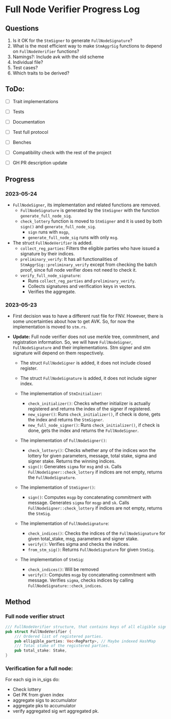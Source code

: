 # Full Node Verifier Progress Log

## Questions
1. Is it OK for the `StmSigner` to generate `FullNodeSignature`?
2. What is the most efficient way to make `StmAggrSig` functions to depend on `FullNodeVerifier` functions?
3. Namings?: Include avk with the old scheme
4. Individual file?
5. Test cases?
6. Which traits to be derived?

## ToDo:
- [ ] Trait implementations
- [ ] Tests
- [ ] Documentation
- [ ] Test full protocol
- [ ] Benches
- [ ] Compatibility check with the rest of the project
- [ ] GH PR description update


## Progress
### 2023-05-24
* `FullNodeSigner`, its implementation and related functions are removed. 
  * `FullNodeSignature` is generated by the `StmSigner` with the function `generate_full_node_sig`.
  * `check_lottery` function is moved to `StmSigner` and it is used by both `sign()` and `generate_full_node_sig`.
    * `sign` runs with `msgp`, 
    * `generate_full_node_sig` runs with only `msg`.
* The struct `FullNodeVerifier` is added.
  * `collect_reg_parties`: Filters the eligible parties who have issued a signature by their indices.
  * `preliminary_verify`: It has all functionalities of `StmAggrSig::preliminary_verify` except from checking the 
    batch proof, since full node verifier does not need to check it.
  * `verify_full_node_signature`: 
    * Runs `collect_reg_parties` and `preliminary_verify`. 
    * Collects signatures and verification keys in vectors.
    * Verifies the aggregate.
    
### 2023-05-23
* First decision was to have a different rust file for FNV. However, there is some uncertainties about how to get AVK.
  So, for now the implementation is moved to `stm.rs`.
* **Update:** Full node verifier does not use merkle tree, commitment, and registration information. So, we will
  have `FullNodeSigner`, `FullNodeSignature` and their implementations. Stm signer and stm signature will depend on them
  respectively.

    * The struct `FullNodeSigner` is added, it does not include closed register.
    * The struct `FullNodeSignature` is added, it does not include signer index.

    * The implementation of `StmInitializer`:
        * `check_initializer()`: Checks whether initializer is actually registered and returns the index of the signer
          if registered.
        * `new_signer()`: Runs `check_initializer()`, if check is done, gets the index and
          returns the `StmSigner`.
        * `new_full_node_signer()`: Runs `check_initializer()`, if check is done, gets the index and returns
          the `FullNodeSigner`.

    * The implementation of `FullNodeSigner()`:
        * `check_lottery()`: Checks whether any of the indices won the lottery for given parameters, message, total
          stake, sigma and signer stake. Returns the winning indices.
        * `sign()`: Generates `sigma` for `msg` and `sk`. Calls `FullNodeSigner::check_lottery` if indices are not 
          empty, returns the `FullNodeSignature`.

    * The implementation of `StmSigner()`:
        * `sign()`: Computes `msgp` by concatenating commitment with message. Generates `sigma` for `msgp` and `sk`. 
          Calls `FullNodeSigner::check_lottery` if indices are not empty, returns the `StmSig`.

    * The implementation of `FullNodeSignature`:
        * `check_indices()`: Checks the indices of the `FullNodeSignature` for given total_stake, msg, parameters and
          signer stake.
        * `verify()`: Verifies sigma and checks the indices.
        * `from_stm_sig()`: Returns `FullNodeSignature` for given `StmSig`.

    * The implementation of `StmSig`:
        * `check_indices()`: Will be removed
        * `verify()`: Computes `msgp` by concatenating commitment with message. Verifies `sigma`, checks indices by 
          calling `FullNodeSignature::check_indices`.


## Method

### Full node verifier struct
```rust
/// FullNodeVerifier structure, that contains keys of all eligible signers.
pub struct FullNodeVerifier {
    /// Ordered list of registered parties.
    pub elligible_parties: Vec<RegParty>, // Maybe indexed HashMap
    /// Total stake of the registered parties.
    pub total_stake: Stake,
}
```
### Verification for a full node:
For each sig in in_sigs do:
- Check lottery
- Get PK from given index
- aggregate sigs to accumulator
- aggregate pks to accumulator
- verify aggregated sig wrt aggregated pk.